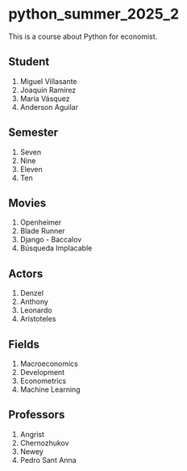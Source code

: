 # python_summer_2025_2
This is a course about Python for economist.

## Student
1. Miguel Villasante
2. Joaquín Ramírez
3. María Vásquez
4. Anderson Aguilar

## Semester
1. Seven
2. Nine
3. Eleven
4. Ten

## Movies
1. Openheimer
2. Blade Runner
3. Django - Baccalov
4. Búsqueda Implacable

## Actors
1. Denzel
2. Anthony
3. Leonardo
4. Aristoteles

## Fields
1. Macroeconomics
2. Development
3. Econometrics
4. Machine Learning

## Professors
1. Angrist
2. Chernozhukov
3. Newey
4. Pedro Sant Anna



